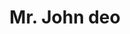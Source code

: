 ---
title: "Mr. John deo"
draft: false
description : "Lorem ipsum dolor sit amet, consectetur adipisicing elit, sed do eiusmod tempor incididunt ut."
# teacher portrait
image: "images/resource-3.png"
category: "admin1"
department: "Corporate Management"
designation: "CHIEF TECHNOLOGY OFFICER"
id: "member7"
order: 7
type: "team"
---